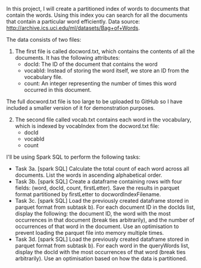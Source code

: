 In this project, I will create a partitioned index of words to documents that contain the words. Using this index you can search for all the documents that contain a particular word efficiently. Data source: http://archive.ics.uci.edu/ml/datasets/Bag+of+Words. 

The data consists of two files:

1. The first file is called docword.txt, which contains the contents of all the documents. It has the following attributes:
   * docId: The ID of the document that contains the word
   * vocabId: Instead of storing the word itself, we store an ID from the vocabulary file.
   * count: An integer representing the number of times this word occurred in this document.
  
  The full docword.txt file is too large to be uploaded to GitHub so I have included a smaller   version of it for demonstration purposes. 
    
2. The second file called vocab.txt contains each word in the vocabulary, which is indexed by vocabIndex from the docword.txt file:
   * docId
   * vocabId
   * count

I'll be using Spark SQL to perform the following tasks:

* Task 3a. [spark SQL] Calculate the total count of each word across all documents. List the words in ascending alphabetical order.
* Task 3b. [spark SQL] Create a dataframe containing rows with four fields: (word, docId, count, firstLetter). Save the results in parquet format partitioned by firstLetter to docwordIndexFilename.
* Task 3c. [spark SQL] Load the previously created dataframe stored in parquet format from subtask b). For each document ID in the docIds list, display the following: the document ID, the word with the most occurrences in that document (break ties arbitrarily), and the number of occurrences of that word in the document. Use an optimisation to prevent loading the parquet file into memory multiple times.
* Task 3d. [spark SQL] Load the previously created dataframe stored in parquet format from subtask b). For each word in the queryWords list, display the docId with the most occurrences of that word (break ties arbitrarily). Use an optimisation based on how the data is partitioned.
